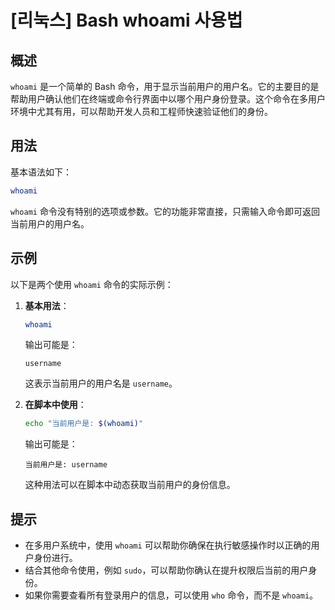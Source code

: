 # [리눅스] Bash whoami 사용법

## 概述
`whoami` 是一个简单的 Bash 命令，用于显示当前用户的用户名。它的主要目的是帮助用户确认他们在终端或命令行界面中以哪个用户身份登录。这个命令在多用户环境中尤其有用，可以帮助开发人员和工程师快速验证他们的身份。

## 用法
基本语法如下：
```bash
whoami
```
`whoami` 命令没有特别的选项或参数。它的功能非常直接，只需输入命令即可返回当前用户的用户名。

## 示例
以下是两个使用 `whoami` 命令的实际示例：

1. **基本用法**：
   ```bash
   whoami
   ```
   输出可能是：
   ```
   username
   ```
   这表示当前用户的用户名是 `username`。

2. **在脚本中使用**：
   ```bash
   echo "当前用户是: $(whoami)"
   ```
   输出可能是：
   ```
   当前用户是: username
   ```
   这种用法可以在脚本中动态获取当前用户的身份信息。

## 提示
- 在多用户系统中，使用 `whoami` 可以帮助你确保在执行敏感操作时以正确的用户身份进行。
- 结合其他命令使用，例如 `sudo`，可以帮助你确认在提升权限后当前的用户身份。
- 如果你需要查看所有登录用户的信息，可以使用 `who` 命令，而不是 `whoami`。